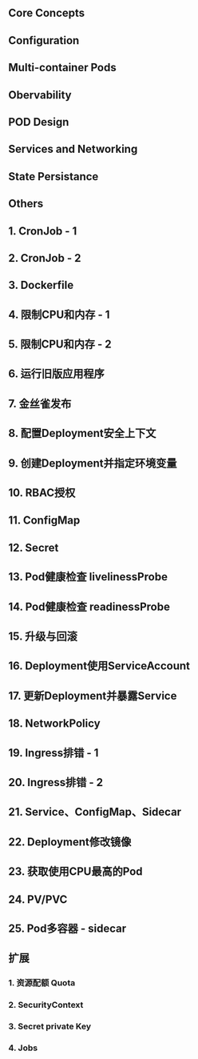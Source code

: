 ## Core Concepts

## Configuration

## Multi-container Pods

## Obervability

## POD Design

## Services and Networking

## State Persistance

## Others

## 1. CronJob - 1

## 2. CronJob - 2

## 3. Dockerfile

## 4. 限制CPU和内存 - 1

## 5. 限制CPU和内存 - 2

## 6. 运行旧版应用程序

## 7. 金丝雀发布

## 8. 配置Deployment安全上下文

## 9. 创建Deployment并指定环境变量

## 10. RBAC授权

## 11. ConfigMap

## 12. Secret

## 13. Pod健康检查 livelinessProbe

## 14. Pod健康检查 readinessProbe

## 15. 升级与回滚

## 16. Deployment使用ServiceAccount

## 17. 更新Deployment并暴露Service

## 18. NetworkPolicy

## 19. Ingress排错 - 1

## 20. Ingress排错 - 2

## 21. Service、ConfigMap、Sidecar

## 22. Deployment修改镜像

## 23. 获取使用CPU最高的Pod

## 24. PV/PVC

## 25. Pod多容器 - sidecar

## 扩展
### 1. 资源配额 Quota
### 2. SecurityContext
### 3. Secret private Key
### 4. Jobs
